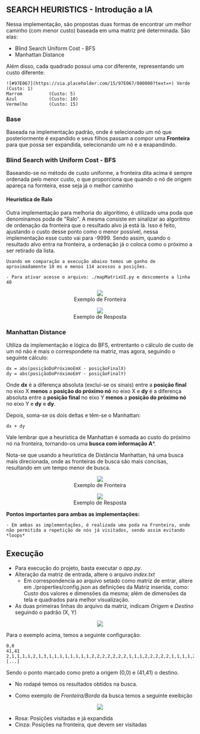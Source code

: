 
## SEARCH HEURISTICS - Introdução a IA

Nessa implementação, são propostas duas formas de encontrar um melhor caminho (com menor custo) baseada em uma matriz
pré determinada. São elas: 

- Blind Search Uniform Cost - BFS
- Manhattan Distance

Além disso, cada quadrado possui uma cor diferente, representando um custo diferente:

    ![#97E067](https://via.placeholder.com/15/97E067/000000?text=+) Verde           (Custo: 1)
    Marrom          (Custo: 5)
    Azul            (Custo: 10)
    Vermelho        (Custo: 15)

### Base
Baseada na implementação padrão, onde é selecionado um nó que posteriormente é expandido e seus filhos passam a compor uma __Fronteira__ para que possa ser expandida, selecionando um nó e a exapandindo.

### Blind Search with Uniform Cost - BFS

Baseando-se no método de custo uniforme, a fronteira dita acima é sempre ordenada pelo menor custo, o que proporciona que quando o nó de origem apareça na fornteira, esse seja já o melhor caminho

#### Heurística de Ralo

Outra implementação para melhoria do algoritimo, é utilizado uma poda que denominamos poda de "Ralo". A mesma consiste em sinalizar ao algoritmo de ordenação da fronteira que o resultado alvo já está lá. Isso é feito, ajustando o custo desse ponto como o menor possível, nessa implementação esse custo vai para -9999. Sendo assim, quando o resultado alvo entra na fronteira, a ordenação já o coloca como o próximo a ser retirado da lista. 

    Usando em comparação a execução abaixo temos um ganho de aproximadamente 10 ms e menos 114 acessos a posições.

    - Para ativar acesse o arquivo: ./mapMatrixUI.py e descomente a linha 40



<p align="center">
    <img src="./img-docs/img4.png"> <br>Exemplo de Fronteira
</p>

<p align="center">
    <img src="./img-docs/img3.png"> <br>Exemplo de Resposta
</p>

 ### Manhattan Distance

    
Utiliza da implementação e lógica do BFS, entrentanto o cálculo de custo de um nó não é mais o correspondete na matriz, mas agora, seguindo o seguinte cálculo:

    dx = abs(posiçãoDoPróximoEmX - posiçãoFinalX)
    dy = abs(posiçãoDoPróximoEmY - posiçãoFinalY)

Onde **dx** é a diferença absoluta (exclui-se os sinais) entre a **posição final** no eixo X **menos** a **posição do próximo nó** no eixo X e **dy** é a diferença absoluta entre a **posição final** no eixo Y **menos** a **posição do próximo nó** no eixo Y e **dy** e **dy**.

Depois, soma-se os dois deltas e têm-se o Manhattan:

    dx + dy

Vale lembrar que a heurística de Manhattan é somada ao custo do próximo nó na fronteira, tornando-os uma **busca com informação A***.

Nota-se que usando a heurística de Distância Manhattan, há uma busca mais direcionada, onde as fronteiras de busca são mais concisas, resultando em um tempo menor de busca.

<p align="center">
    <img src="./img-docs/img5.png"> <br>Exemplo de Fronteira
</p>

<p align="center">
    <img src="./img-docs/img6.png"> <br>Exemplo de Resposta
</p>

__Pontos importantes para ambas as implementações:__

    - Em ambas as implementações, é realizada uma poda na Fronteira, onde não permitida a repetição de nós já visitados, sendo assim evitando *loops*


## Execução

- Para execução do projeto, basta executar o *app.py*.
- Alteração da matriz de entrada, altere o arquivo *index.txt*
    -   Em correspondencia ao arquivo setado como matriz de entrar, altere em ./properties/config.json as definições da Matriz inserida, como: Custo dos valores e dimensões da mesma; além de dimensões da tela e quadrados para melhor visualização.
- As duas primeiras linhas do arquivo da matriz, indicam *Origem* e *Destino* seguindo o padrão (X, Y)

<p align="center">
    <img src="./img-docs/img1.png">
</p>


Para o exemplo acima, temos a seguinte configuração: 

    0,0
    41,41
    2,1,1,1,1,2,1,3,1,1,1,1,1,1,1,1,2,2,2,2,2,2,2,1,1,1,2,2,2,2,2,1,1,1,1,2,2,2,1,1,1,1,
    [...]

Sendo o ponto marcado como preto a origem (0,0) e (41,41) o destino.
- No rodapé temos os resultados obtidos na busca.

- Como exemplo de *Fronteira/Borda* da busca temos a seguinte exeibição

<p align="center">
    <img src="./img-docs/img2.png">
</p>


- Rosa: Posições visitadas e já expandida
- Cinza: Posições na fronteira, que devem ser visitadas





